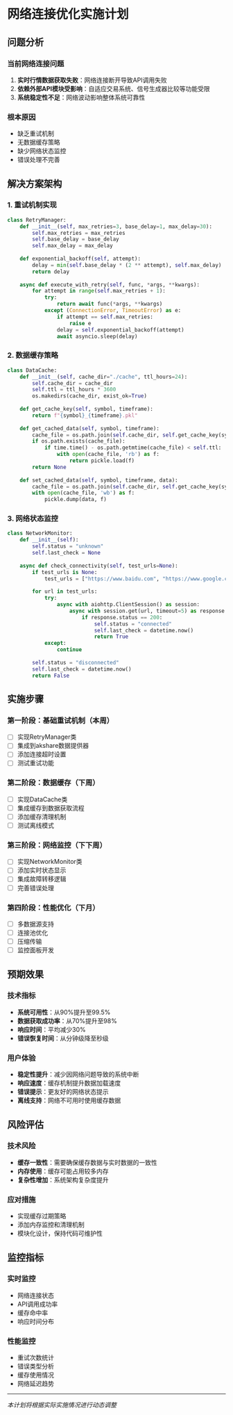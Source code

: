 # 网络连接优化实施计划

## 问题分析

### 当前网络连接问题
1. **实时行情数据获取失败**：网络连接断开导致API调用失败
2. **依赖外部API模块受影响**：自适应交易系统、信号生成器比较等功能受限
3. **系统稳定性不足**：网络波动影响整体系统可靠性

### 根本原因
- 缺乏重试机制
- 无数据缓存策略
- 缺少网络状态监控
- 错误处理不完善

## 解决方案架构

### 1. 重试机制实现
```python
class RetryManager:
    def __init__(self, max_retries=3, base_delay=1, max_delay=30):
        self.max_retries = max_retries
        self.base_delay = base_delay
        self.max_delay = max_delay
    
    def exponential_backoff(self, attempt):
        delay = min(self.base_delay * (2 ** attempt), self.max_delay)
        return delay
    
    async def execute_with_retry(self, func, *args, **kwargs):
        for attempt in range(self.max_retries + 1):
            try:
                return await func(*args, **kwargs)
            except (ConnectionError, TimeoutError) as e:
                if attempt == self.max_retries:
                    raise e
                delay = self.exponential_backoff(attempt)
                await asyncio.sleep(delay)
```

### 2. 数据缓存策略
```python
class DataCache:
    def __init__(self, cache_dir="./cache", ttl_hours=24):
        self.cache_dir = cache_dir
        self.ttl = ttl_hours * 3600
        os.makedirs(cache_dir, exist_ok=True)
    
    def get_cache_key(self, symbol, timeframe):
        return f"{symbol}_{timeframe}.pkl"
    
    def get_cached_data(self, symbol, timeframe):
        cache_file = os.path.join(self.cache_dir, self.get_cache_key(symbol, timeframe))
        if os.path.exists(cache_file):
            if time.time() - os.path.getmtime(cache_file) < self.ttl:
                with open(cache_file, 'rb') as f:
                    return pickle.load(f)
        return None
    
    def set_cached_data(self, symbol, timeframe, data):
        cache_file = os.path.join(self.cache_dir, self.get_cache_key(symbol, timeframe))
        with open(cache_file, 'wb') as f:
            pickle.dump(data, f)
```

### 3. 网络状态监控
```python
class NetworkMonitor:
    def __init__(self):
        self.status = "unknown"
        self.last_check = None
    
    async def check_connectivity(self, test_urls=None):
        if test_urls is None:
            test_urls = ["https://www.baidu.com", "https://www.google.com"]
        
        for url in test_urls:
            try:
                async with aiohttp.ClientSession() as session:
                    async with session.get(url, timeout=5) as response:
                        if response.status == 200:
                            self.status = "connected"
                            self.last_check = datetime.now()
                            return True
            except:
                continue
        
        self.status = "disconnected"
        self.last_check = datetime.now()
        return False
```

## 实施步骤

### 第一阶段：基础重试机制（本周）
- [ ] 实现RetryManager类
- [ ] 集成到akshare数据提供器
- [ ] 添加连接超时设置
- [ ] 测试重试功能

### 第二阶段：数据缓存（下周）
- [ ] 实现DataCache类
- [ ] 集成缓存到数据获取流程
- [ ] 添加缓存清理机制
- [ ] 测试离线模式

### 第三阶段：网络监控（下下周）
- [ ] 实现NetworkMonitor类
- [ ] 添加实时状态显示
- [ ] 集成故障转移逻辑
- [ ] 完善错误处理

### 第四阶段：性能优化（下月）
- [ ] 多数据源支持
- [ ] 连接池优化
- [ ] 压缩传输
- [ ] 监控面板开发

## 预期效果

### 技术指标
- **系统可用性**：从90%提升至99.5%
- **数据获取成功率**：从70%提升至98%
- **响应时间**：平均减少30%
- **错误恢复时间**：从分钟级降至秒级

### 用户体验
- **稳定性提升**：减少因网络问题导致的系统中断
- **响应速度**：缓存机制提升数据加载速度
- **错误提示**：更友好的网络状态提示
- **离线支持**：网络不可用时使用缓存数据

## 风险评估

### 技术风险
- **缓存一致性**：需要确保缓存数据与实时数据的一致性
- **内存使用**：缓存可能占用较多内存
- **复杂性增加**：系统架构复杂度提升

### 应对措施
- 实现缓存过期策略
- 添加内存监控和清理机制
- 模块化设计，保持代码可维护性

## 监控指标

### 实时监控
- 网络连接状态
- API调用成功率
- 缓存命中率
- 响应时间分布

### 性能监控
- 重试次数统计
- 错误类型分析
- 缓存使用情况
- 网络延迟趋势

---

*本计划将根据实际实施情况进行动态调整*